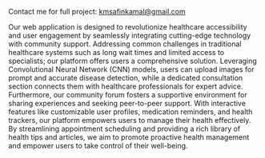 Contact me for full project: kmsafinkamal@gmail.com

Our web application is designed to revolutionize healthcare accessibility and user engagement by 
seamlessly integrating cutting-edge technology with community support. Addressing common 
challenges in traditional healthcare systems such as long wait times and limited access to 
specialists; our platform offers users a comprehensive solution. Leveraging Convolutional Neural 
Network (CNN) models, users can upload images for prompt and accurate disease detection, 
while a dedicated consultation section connects them with healthcare professionals for expert 
advice. Furthermore, our community forum fosters a supportive environment for sharing 
experiences and seeking peer-to-peer support. With interactive features like customizable user 
profiles, medication reminders, and health trackers, our platform empowers users to manage 
their health effectively. By streamlining appointment scheduling and providing a rich library of 
health tips and articles, we aim to promote proactive health management and empower users to 
take control of their well-being.
